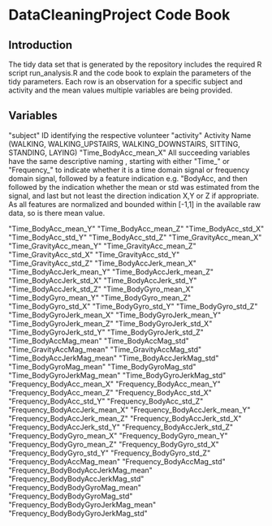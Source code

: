 # DataCleaningProject Code Book
## Introduction
The tidy data set that is generated by the  repository includes the required R script run_analysis.R and the code book to explain the parameters of the tidy parameters.
Each row is an observation for a specific subject and activity and the mean values multiple variables are being provided.
## Variables
"subject" 	ID identifying the respective volunteer
"activity"  Activity Name (WALKING, WALKING_UPSTAIRS, WALKING_DOWNSTAIRS, SITTING, STANDING, LAYING)
"Time_BodyAcc_mean_X"	All succeeding variables have the same descriptive naming , starting with either "Time_" or "Frequency_" to indicate whether it is a time domain signal or frequency domain signal, followed by a feature indication e.g. "BodyAcc, and then followed by the indication whether the mean or std was estimated from the signal, and last but not least the direction indication X,Y or Z if appropriate.
  As all features are normalized and bounded within [-1,1] in the available raw data, so is there mean value.

 "Time_BodyAcc_mean_Y" 
"Time_BodyAcc_mean_Z" 
"Time_BodyAcc_std_X" 
"Time_BodyAcc_std_Y" 
"Time_BodyAcc_std_Z" 
"Time_GravityAcc_mean_X" 
"Time_GravityAcc_mean_Y" 
"Time_GravityAcc_mean_Z" 
"Time_GravityAcc_std_X" 
"Time_GravityAcc_std_Y" 
"Time_GravityAcc_std_Z" 
"Time_BodyAccJerk_mean_X" 
"Time_BodyAccJerk_mean_Y" 
"Time_BodyAccJerk_mean_Z" 
"Time_BodyAccJerk_std_X" 
"Time_BodyAccJerk_std_Y" 
"Time_BodyAccJerk_std_Z" 
"Time_BodyGyro_mean_X" 
"Time_BodyGyro_mean_Y" 
"Time_BodyGyro_mean_Z" 
"Time_BodyGyro_std_X" 
"Time_BodyGyro_std_Y" 
"Time_BodyGyro_std_Z" 
"Time_BodyGyroJerk_mean_X" 
"Time_BodyGyroJerk_mean_Y" 
"Time_BodyGyroJerk_mean_Z" 
"Time_BodyGyroJerk_std_X" 
"Time_BodyGyroJerk_std_Y" 
"Time_BodyGyroJerk_std_Z" 
"Time_BodyAccMag_mean" 
"Time_BodyAccMag_std" 
"Time_GravityAccMag_mean" 
"Time_GravityAccMag_std" 
"Time_BodyAccJerkMag_mean" 
"Time_BodyAccJerkMag_std" 
"Time_BodyGyroMag_mean" 
"Time_BodyGyroMag_std" 
"Time_BodyGyroJerkMag_mean" 
"Time_BodyGyroJerkMag_std" 
"Frequency_BodyAcc_mean_X" 
"Frequency_BodyAcc_mean_Y" 
"Frequency_BodyAcc_mean_Z" 
"Frequency_BodyAcc_std_X" 
"Frequency_BodyAcc_std_Y" 
"Frequency_BodyAcc_std_Z" 
"Frequency_BodyAccJerk_mean_X" 
"Frequency_BodyAccJerk_mean_Y" 
"Frequency_BodyAccJerk_mean_Z" 
"Frequency_BodyAccJerk_std_X" 
"Frequency_BodyAccJerk_std_Y" 
"Frequency_BodyAccJerk_std_Z" 
"Frequency_BodyGyro_mean_X" 
"Frequency_BodyGyro_mean_Y" 
"Frequency_BodyGyro_mean_Z" 
"Frequency_BodyGyro_std_X" 
"Frequency_BodyGyro_std_Y" 
"Frequency_BodyGyro_std_Z" 
"Frequency_BodyAccMag_mean" 
"Frequency_BodyAccMag_std" 
"Frequency_BodyBodyAccJerkMag_mean" 
"Frequency_BodyBodyAccJerkMag_std" 
"Frequency_BodyBodyGyroMag_mean" 
"Frequency_BodyBodyGyroMag_std" 
"Frequency_BodyBodyGyroJerkMag_mean" 
"Frequency_BodyBodyGyroJerkMag_std"

